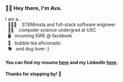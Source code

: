 ### 👋🏼  Hey there, I'm Ava.
I am a...  
&nbsp; 👩🏻‍💻 &nbsp;&nbsp; STEMinista and full-stack software engineer  
&nbsp; ✌🏼 &nbsp;&nbsp; computer science undergrad at USC  
&nbsp; 🖥 &nbsp;&nbsp;incoming SWE @ facebook  
&nbsp; 🍵 &nbsp;&nbsp;bubble tea aficionado  
&nbsp; 🐕 &nbsp;&nbsp;and dog lover :)

#### You can find my resume [here](https://github.com/AvaDeLaCruz/DeLaCruz_Ava.pdf/blob/master/DeLaCruz_Ava.pdf) and my LinkedIn [here](https://www.linkedin.com/in/ava-delacruz/).

#### Thanks for stopping by! 🥰
